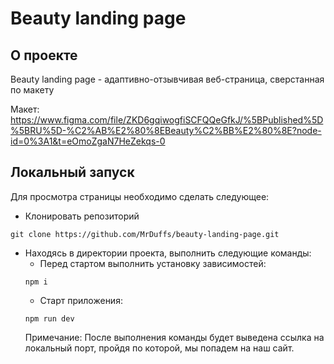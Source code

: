 # Beauty landing page
## О проекте
Beauty landing page - адаптивно-отзывчивая веб-страница, сверстанная по макету

Макет: <https://www.figma.com/file/ZKD6gqiwogfiSCFQQeGfkJ/%5BPublished%5D%5BRU%5D-%C2%AB%E2%80%8EBeauty%C2%BB%E2%80%8E?node-id=0%3A1&t=eOmoZgaN7HeZekqs-0>

## Локальный запуск
Для просмотра страницы необходимо сделать следующее:
- Клонировать репозиторий
```
git clone https://github.com/MrDuffs/beauty-landing-page.git
```
- Находясь в директории проекта, выполнить следующие команды:
  - Перед стартом выполнить установку зависимостей:
  ```
  npm i
  ```
  - Старт приложения:
  ```
  npm run dev
  ```
  Примечание: После выполнения команды будет выведена ссылка на локальный порт, пройдя по которой, мы попадем на наш сайт. 
